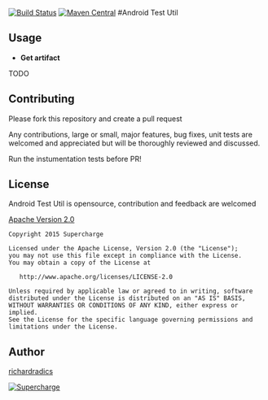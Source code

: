 [![Build Status](https://travis-ci.org/team-supercharge/rxsnappy.svg?branch=master)](https://travis-ci.org/team-supercharge/android-test-util)
[![Maven Central](https://maven-badges.herokuapp.com/maven-central/io.supercharge/rxsnappy/badge.svg?style=plastic)](https://maven-badges.herokuapp.com/maven-central/io.supercharge/testutil)
#Android Test Util


## Usage
* __Get artifact__

TODO


## Contributing

Please fork this repository and create a pull request

Any contributions, large or small, major features, bug fixes, unit tests are welcomed and appreciated but will be thoroughly reviewed and discussed.

Run the instumentation tests before PR!

License
--------
Android Test Util is opensource, contribution and feedback are welcomed

[Apache Version 2.0](http://www.apache.org/licenses/LICENSE-2.0.html)

    Copyright 2015 Supercharge

    Licensed under the Apache License, Version 2.0 (the "License");
    you may not use this file except in compliance with the License.
    You may obtain a copy of the License at

       http://www.apache.org/licenses/LICENSE-2.0

    Unless required by applicable law or agreed to in writing, software
    distributed under the License is distributed on an "AS IS" BASIS,
    WITHOUT WARRANTIES OR CONDITIONS OF ANY KIND, either express or implied.
    See the License for the specific language governing permissions and
    limitations under the License.
    
## Author 

[richardradics](https://github.com/richardradics)   

[![Supercharge](http://s23.postimg.org/gbpv7dwjr/unnamed.png)](http://supercharge.io/)

